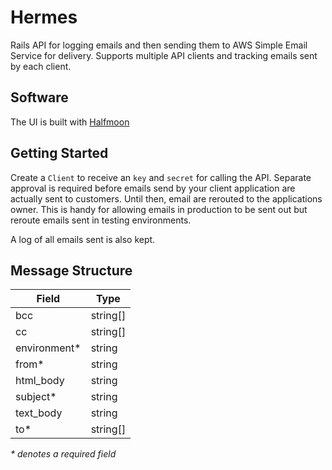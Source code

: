# Hermes

Rails API for logging emails and then sending them to AWS Simple Email Service for delivery.
Supports multiple API clients and tracking emails sent by each client.

## Software

The UI is built with [Halfmoon](https://www.gethalfmoon.com/)

## Getting Started

Create a `Client` to receive an `key` and `secret` for calling the API. Separate approval is required before emails send
by your client application are actually sent to customers. Until then, email are rerouted to the applications owner.
This is handy for allowing emails in production to be sent out but reroute emails sent in testing environments.

A log of all emails sent is also kept.

## Message Structure

| Field         | Type     |
| ------------- | -------- |
| bcc           | string[] |
| cc            | string[] |
| environment\* | string   |
| from\*        | string   |
| html_body     | string   |
| subject\*     | string   |
| text_body     | string   |
| to\*          | string[] |

_\* denotes a required field_